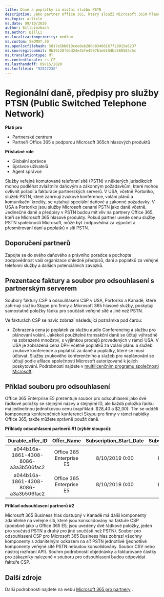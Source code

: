 ```yaml
---
title: Daně a poplatky za místní službu PSTN
description: Jako partner Office 365, který slouží Microsoft 365m hlasovým produktům, se mohou vztahovat regionální daně, poplatky nebo zákonné požadavky na služby PSTN.
ms.topic: article
ms.date: 09/10/2020
author: BillLinzbach
ms.author: BillLi
ms.localizationpriority: medium
ms.custom: SEOMAY.20
ms.openlocfilehash: 5817e5bb010cee0ab280c83408167f28915a6237
ms.sourcegitcommit: 9b36128fdbd24e4bfe4597b1e6104bd560583c5c
ms.translationtype: MT
ms.contentlocale: cs-CZ
ms.lasthandoff: 09/15/2020
ms.locfileid: "92527238"
---
```

# <a name="regional-taxes-regulations-for-public-switched-telephone-network-ptsn-services"></a>Regionální daně, předpisy pro služby PTSN (Public Switched Telephone Network)

**Platí pro**

- Partnerské centrum
- Partneři Office 365 s podporou Microsoft 365ch hlasových produktů

**Příslušné role**
-    Globální správce
-    Správce uživatelů
-    Agent správce

Služby veřejné komutované telefonní sítě (PSTN) v některých jurisdikcích mohou podléhat zvláštním daňovým a zákonným požadavkům, které mohou ovlivnit pořadí a fakturace partnerských serverů. V USA, včetně Portoriko, služeb PSTN, které zahrnují zvukové konference, volání plánů a komunikační kredity, se vztahují speciální daňové a zákonné požadavky. V USA a Portoriko jsou služby Microsoft cenami PSTN jako daně včetně.  Jedinečné daně a předpisy v PSTN budou mít vliv na partnery Office 365, kteří se Microsoft 365 hlasové produkty.  Pokud partner uvede cenu služby PSTN společnosti Microsoft, může být zodpovědná za výpočet a přesměrování daní a poplatků v síti PSTN.

## <a name="partner-recommendations"></a>Doporučení partnerů

Zapojte se do svého daňového a právního poradce a pochopte zodpovědnost vaší organizace ohledně předpisů, daní a poplatků za veřejné telefonní služby a dalších potenciálních závazků.

## <a name="invoice-presentation-and-partner-reconciliation-file"></a>Prezentace faktury a soubor pro odsouhlasení s partnerským serverem

Soubory faktury CSP a odsouhlasení CSP v USA, Portoriko a Kanadě, které zahrnují službu Skype pro firmy a Microsoft 365 hlasové služby, poskytují samostatné položky řádku pro součásti veřejné sítě a jiné než PSTN.

Ve fakturách CSP se navíc zobrazí následující poznámka pod čarou:

* Zobrazená cena je poplatek za službu audio Conferencing a službu pro plánování volání.  Jakékoli použitelné transakční daně se účtují výhradně na zobrazené množství, s výjimkou prodejů provedených v rámci USA.  V USA je zobrazená cena DPH včetně poplatků za volání plánu a služeb zvukové konference a poplatků za daně a poplatky, které se musí účtovat.  Služby zvukového konferenčního a služeb pro naplánování se účtují podle afilace společnosti Microsoft autorizované k jejich poskytování.  Podrobnosti najdete v [multilicenčním programu společnosti Microsoft](https://go.microsoft.com/fwlink/?LinkId=690247).

## <a name="reconciliation-file-example"></a>Příklad souboru pro odsouhlasení

Office 365 Enterprise E5 prezentuje soubor pro odsouhlasení jako dvě řádkové položky se stejnými názvy a stejnými ID, ale každá položka řádku má jedinečnou jednotkovou cenu (například: $28,40 a $2,00). Tím se oddělí komponenta konferenčních konferencí Skypu pro firmy v rámci nabídky Office 365, takže můžete správně použít daně.

**Příklady odsouhlasení partnerů #1 (výběr sloupců):**

|**Durable_offer_ID**|**Offer_Name**|**Subscription_Start_Date**|**Subscription_End_Date**|**Charge_Start_Date**|**Charge_End_Date**|**Charge_Type**|**Unit_Price**|
|:----:|:----:|:----:|:----:|:----:|:----:|:----:|:----:|
|a044b16a-1861-4308-8086-a3a3b506fac2   |Office 365 Enterprise E5   |8/10/2019 0:00   |8/11/2019 0:00   |8/11/2019 0:00|9/10/2019 0:00   |Poplatek za cyklus   |28,40   |
|a044b16a-1861-4308-8086-a3a3b506fac2   |Office 365 Enterprise E5   |8/10/2019 0:00   |8/11/2019 0:00   |8/11/2019 0:00   |9/10/2019 0:00   |Poplatek za cyklus   |2,00   |

**Příklad odsouhlasení partnerů #2**

Microsoft 365 Business hlas dostupný v Kanadě má další komponenty zdanitelné na veřejné síti, které jsou konsolidovány na faktuře CSP (podobně jako u Office 365 E5, jsou uvedeny dvě řádkové položky, jeden pro součásti PSTN a druhý pro jiné součásti než PSTN).  Soubor pro odsouhlasení CSP pro Microsoft 365 Business hlas zobrazí všechny komponenty s zdanitelným odkazem na síť PSTN jednotlivě (jednotlivé komponenty veřejné sítě PSTN nebudou konsolidovány. Soubor CSV nebo nástroj rozhraní API).  Souhrn podrobností objednávky a fakturované částky pro zákazníky nalezené v souboru pro odsouhlasení budou odpovídat faktuře CSP.

## <a name="additional-resources"></a>Další zdroje
Další podrobnosti najdete na webu [Microsoft 365 pro partnery](https://www.microsoft.com/microsoft-365/partners/) .

